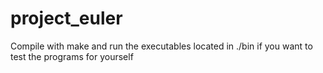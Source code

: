 # project_euler

Compile with make and run the executables located in ./bin if you want to test the programs for yourself

